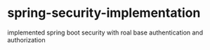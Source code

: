 # spring-security-implementation
implemented spring boot security with roal base authentication and authorization
